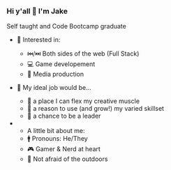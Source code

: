 ### Hi y'all 👋 I'm Jake

Self taught and Code Bootcamp graduate
   
 - 🧐 Interested in:
   - ⏮️/⏭️ Both sides of the web (Full Stack)
   - 💻 Game developement
   - 🎥 Media production

 - 🤞 My ideal job would be...
   - 💪 a place I can flex my creative muscle
   - 🧰 a reason to use (and grow!) my varied skillset
   - 🎤 a chance to be a leader
  
-  - A little bit about me:
   - 🚹 Pronouns: He/They
   - 🎮 Gamer & Nerd at heart
   - 🌱 Not afraid of the outdoors
<!--
**JakeTurnick/JakeTurnick** is a ✨ _special_ ✨ repository because its `README.md` (this file) appears on your GitHub profile.

Here are some ideas to get you started:

- 🔭 I’m currently working on ...
- 🌱 I’m currently learning ...
- 👯 I’m looking to collaborate on ...
- 🤔 I’m looking for help with ...
- 💬 Ask me about ...
- 📫 How to reach me: ...
- 😄 Pronouns: ...
- ⚡ Fun fact: ...
-->
